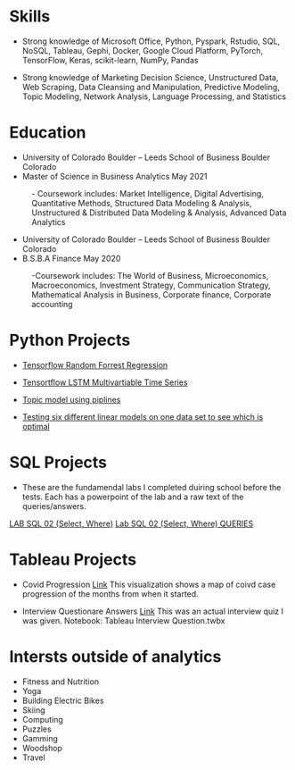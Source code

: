 # Skills

- Strong knowledge of Microsoft Office, Python, Pyspark, Rstudio, SQL, NoSQL, Tableau, Gephi,
Docker, Google Cloud Platform, PyTorch, TensorFlow, Keras, scikit-learn, NumPy, Pandas

- Strong knowledge of Marketing Decision Science, Unstructured Data, Web Scraping, Data
Cleansing and Manipulation, Predictive Modeling, Topic Modeling, Network Analysis, Language
Processing, and Statistics

# Education
- University of Colorado Boulder – Leeds School of Business Boulder Colorado
- Master of Science in Business Analytics May 2021
<dd>- Coursework includes: Market Intelligence, Digital Advertising, Quantitative Methods, Structured Data
Modeling & Analysis, Unstructured & Distributed Data Modeling & Analysis, Advanced Data Analytics</dd>

- University of Colorado Boulder – Leeds School of Business Boulder Colorado 
- B.S.B.A Finance May 2020
<dd>-Coursework includes: The World of Business, Microeconomics, Macroeconomics, Investment Strategy,
Communication Strategy, Mathematical Analysis in Business, Corporate finance, Corporate accounting</dd>


# Python Projects

- [Tensorflow Random Forrest Regression](url)

- [Tensortflow LSTM Multivartiable Time Series](url)

- [Topic model using piplines](url)

- [Testing six different linear models on one data set to see which is optimal](url)

# SQL Projects 
- These are the fundamendal labs I completed duiring school before the tests. Each has a powerpoint of the lab and a raw text of the queries/answers.

[LAB SQL 02 (Select, Where)](https://drive.google.com/file/d/1espYo4HDVLe0bcYDKzwr3aOzQNBANUBU/view?usp=sharing)
[Lab SQL 02 (Select, Where) QUERIES](https://drive.google.com/file/d/1ZOGrqY0mJf-rILKq9UsixKvGB-8rn2LX/view?usp=sharing)


# Tableau Projects

- Covid Progression [Link](https://public.tableau.com/shared/HTS88PKXD?:display_count=n&:origin=viz_share_link)
This visualization shows a map of coivd case progression of the months from when it started. 

- Interview Questionare Answers [Link](https://docs.google.com/document/d/1T1IcVJx9S-ArbGD7Z6gKcwrhSLHmghXvVEjPbmnZJ-g/edit?usp=sharing)
 This was an actual interview quiz I was given.
 Notebook: Tableau Interview Question.twbx
 
 
# Intersts outside of analytics

- Fitness and Nutrition
- Yoga
- Building Electric Bikes
- Skiing
- Computing
- Puzzles
- Gamming
- Woodshop
- Travel

